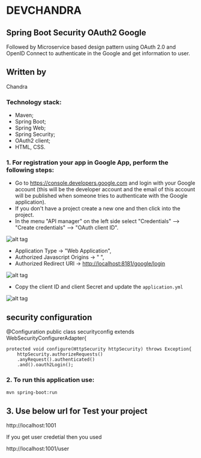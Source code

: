 # DEVCHANDRA
## Spring Boot Security OAuth2 Google 
 
Followed by Microservice based design pattern using OAuth 2.0 and OpenID Connect to authenticate in the Google and get information to user.

## Written by

Chandra 

### Technology stack:

* Maven;
* Spring Boot;
* Spring Web;
* Spring Security;
* OAuth2 client;
*  HTML, CSS.

### 1. For registration your app in Google App, perform the following steps:

* Go to https://console.developers.google.com and login with your Google account (this will be the developer account and the email of this account will be published when someone tries to authenticate with the Google application).
* If you don't have a project create a new one and then click into the project.
* In the menu "API manager" on the left side select "Credentials" --> "Create credentials" --> "OAuth client ID".

![alt tag](http://i.piccy.info/i9/c88b72e2d85f9a5a754bde87266d2d53/1480693194/70408/1085055/oauth1.jpg)

* Application Type -> "Web Application",
* Authorized Javascript Origins -> " ", 
* Authorized Redirect URI -> [http://localhost:8181/google/login](http://localhost:8181/google/login)

![alt tag](http://i.piccy.info/i9/a5cd6bb69a9e8a243a31386341c57245/1480693875/89876/1085055/oauth2.jpg)

* Copy the client ID and client Secret and update the `application.yml`

![alt tag](http://i.piccy.info/i9/9b536cd9e0b49d8a1199df529a47719c/1480698351/29528/1085055/oauth3.jpg)
  
  ## security configuration 
  
  @Configuration
public class securityconfig extends WebSecurityConfigurerAdapter{
	
	protected void configure(HttpSecurity httpSecurity) throws Exception{
		httpSecurity.authorizeRequests()
		.anyRequest().authenticated()
		.and().oauth2Login();
  
  
### 2. To run this application use:

```bash
mvn spring-boot:run
  ```
## 3. Use below url for Test your project

http://localhost:1001

If you get user credetial then you used

http://localhost:1001/user
